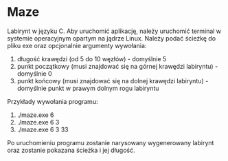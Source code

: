 # Maze
Labirynt w języku C.
Aby uruchomić aplikację, należy uruchomić terminal w systemie operacyjnym opartym na jądrze Linux. Należy podać ścieżkę do pliku exe oraz opcjonalnie argumenty wywołania:
1. długość krawędzi (od 5 do 10 węzłów) - domyślnie 5
2. punkt początkowy (musi znajdować się na górnej krawędzi labiryntu) - domyślnie 0
3. punkt końcowy (musi znajdować się na dolnej krawędzi labiryntu) - domyślnie punkt w prawym dolnym rogu labiryntu

Przykłady wywołania programu:
1. ./maze.exe 6
2. ./maze.exe 6 3
3. ./maze.exe 6 3 33

Po uruchomieniu programu zostanie narysowany wygenerowany labirynt oraz zostanie pokazana ścieżka i jej długość.
